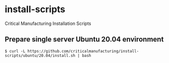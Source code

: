 # install-scripts
Critical Manufacturing Installation Scripts

## Prepare single server Ubuntu 20.04 environment

```
$ curl -L https://github.com/criticalmanufacturing/install-scripts/ubuntu/20.04/install.sh | bash
```


